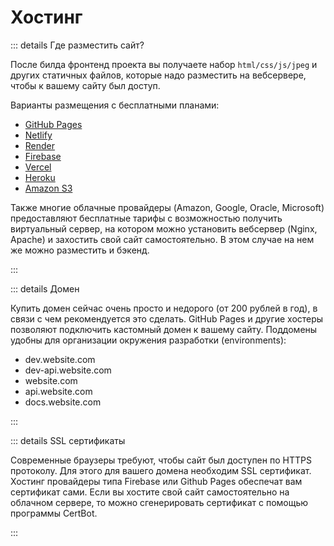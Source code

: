 # Хостинг

::: details Где разместить сайт?

После билда фронтенд проекта вы получаете набор `html/css/js/jpeg` и других статичных файлов, которые надо разместить на вебсервере, чтобы к вашему сайту был доступ.

Варианты размещения с бесплатными планами:

- [GitHub Pages](https://pages.github.com/)
- [Netlify](https://netlify.com)
- [Render](https://render.com/)
- [Firebase](https://firebase.google.com/)
- [Vercel](https://vercel.com/)
- [Heroku](https://Heroku.com/)
- [Amazon S3](https://aws.amazon.com/s3/)

Также многие облачные провайдеры (Amazon, Google, Oracle, Microsoft) предоставляют бесплатные тарифы с возможностью получить виртуальный сервер, на котором можно установить вебсервер (Nginx, Apache) и захостить свой сайт самостоятельно. В этом случае на нем же можно разместить и бэкенд.

:::

::: details Домен

Купить домен сейчас очень просто и недорого (от 200 рублей в год), в связи с чем рекомендуется это сделать. GitHub Pages и другие хостеры позволяют подключить кастомный домен к вашему сайту. Поддомены удобны для организации окружения разработки (environments):

- dev.website.com
- dev-api.website.com
- website.com
- api.website.com
- docs.website.com

:::

::: details SSL сертификаты

Современные браузеры требуют, чтобы сайт был доступен по HTTPS протоколу. Для этого для вашего домена необходим SSL сертификат. Хостинг провайдеры типа Firebase или Github Pages обеспечат вам сертификат сами. Если вы хостите свой сайт самостоятельно на облачном сервере, то можно сгенерировать сертификат с помощью программы CertBot.

:::
